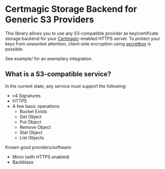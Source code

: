 # Certmagic Storage Backend for Generic S3 Providers

This library allows you to use any S3-compatible provider as key/certificate storage backend for your [Certmagic](https://github.com/caddyserver/certmagic)-enabled HTTPS server. To protect your keys from unwanted attention, client-side encryption using [secretbox](https://pkg.go.dev/golang.org/x/crypto@v0.0.0-20200728195943-123391ffb6de/nacl/secretbox?tab=doc) is possible.

See example/ for an exemplary integration.

## What is a S3-compatible service?

In the current state, any service must support the following:

- v4 Signatures
- HTTPS
- A few basic operations:
	- Bucket Exists
	- Get Object
	- Put Object
	- Remove Object
	- Stat Object
	- List Objects

Known good providers/software:

- Minio (with HTTPS enabled)
- Backblaze
